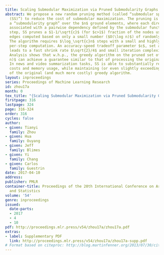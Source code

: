 ```yaml
---
title: Scaling Submodular Maximization via Pruned Submodularity Graphs
abstract: We propose a new random pruning method (called “submodular sparsification
  (SS)”) to reduce the cost of submodular maximization. The pruning is applied via
  a “submodularity graph” over the $n$ ground elements, where each directed edge is
  associated with a pairwise dependency defined by the submodular function. In each
  step, SS prunes a $1-1/\sqrt{c}$ (for $c>1$) fraction of the nodes using weights on
  edges computed based on only a small number ($O(\log n)$) of randomly sampled nodes.
  The algorithm requires $\log_\sqrt{c}n$ steps with a small and highly parallelizable
  per-step computation. An accuracy-speed tradeoff parameter $c$, set as $c = 8$,
  leads to a fast shrink rate $\sqrt{2}/4$ and small iteration complexity $\log_{2\sqrt{2}}n$.
  Analysis shows that w.h.p., the greedy algorithm on the pruned set of size $O(\log^2
  n)$ can achieve a guarantee similar to that of processing the original dataset.
  In news and video summarization tasks, SS is able to substantially reduce both computational
  costs and memory usage, while maintaining (or even slightly exceeding) the quality
  of the original (and much more costly) greedy algorithm.
layout: inproceedings
series: Proceedings of Machine Learning Research
id: zhou17a
month: 0
tex_title: "{Scaling Submodular Maximization via Pruned Submodularity Graphs}"
firstpage: 316
lastpage: 324
page: 316-324
order: 316
cycles: false
author:
- given: Tianyi
  family: Zhou
- given: Hua
  family: Ouyang
- given: Jeff
  family: Blimes
- given: Yi
  family: Chang
- given: Carlos
  family: Guestrin
date: 2017-04-10
address: 
publisher: PMLR
container-title: Proceedings of the 20th International Conference on Artificial Intelligence
  and Statistics
volume: '54'
genre: inproceedings
issued:
  date-parts:
  - 2017
  - 4
  - 10
pdf: http://proceedings.mlr.press/v54/zhou17a/zhou17a.pdf
extras:
- label: Supplementary PDF
  link: http://proceedings.mlr.press/v54/zhou17a/zhou17a-supp.pdf
# Format based on citeproc: http://blog.martinfenner.org/2013/07/30/citeproc-yaml-for-bibliographies/
---
```

